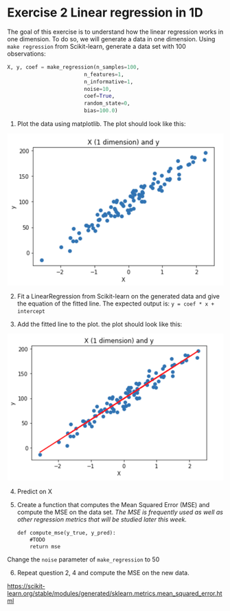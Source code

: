 # Exercise 2 Linear regression in 1D

The goal of this exercise is to understand how the linear regression works in one dimension. To do so, we will generate a data in one dimension. Using `make regression` from Scikit-learn, generate a data set with 100 observations:

```python
X, y, coef = make_regression(n_samples=100,
                         n_features=1,
                         n_informative=1,
                         noise=10,
                         coef=True,
                         random_state=0,
                         bias=100.0)
```

1. Plot the data using matplotlib. The plot should look like this:

![alt text][q1]

[q1]: ./w2_day1_ex2_q1.png "Scatter plot"

2. Fit a LinearRegression from Scikit-learn on the generated data and give the equation of the fitted line. The expected output is: `y = coef * x + intercept`

3. Add the fitted line to the plot. the plot should look like this:

![alt text][q3]

[q3]: ./w2_day1_ex2_q3.png "Scatter plot + fitted line"

4. Predict on X

5. Create a function that computes the Mean Squared Error (MSE) and compute the MSE on the data set. *The MSE is frequently used as well as other regression metrics that will be studied later this week.*
    ```
    def compute_mse(y_true, y_pred):
        #TODO
        return mse
    ```

Change the `noise` parameter of `make_regression` to 50

6. Repeat question 2, 4 and compute the MSE on the new data.

https://scikit-learn.org/stable/modules/generated/sklearn.metrics.mean_squared_error.html


